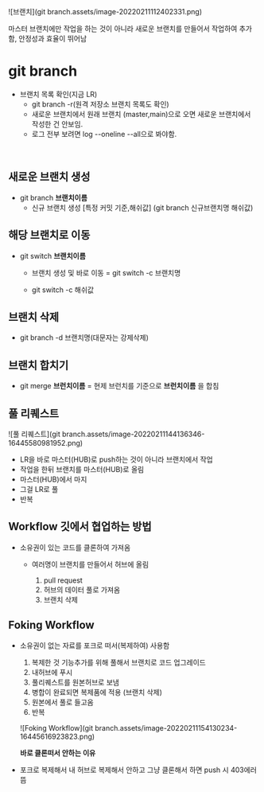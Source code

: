 ![브랜치](git branch.assets/image-20220211112402331.png)

마스터 브랜치에만 작업을 하는 것이 아니라 새로운 브랜치를 만들어서 작업하여 추가함, 안정성과 효율이 뛰어남



# git branch

- 브랜치 목록 확인(지금 LR)
  - git branch -r(원격 저장소 브랜치 목록도 확인)
  - 새로운 브랜치에서 원래 브랜치 (master,main)으로 오면 새로운 브랜치에서 작성한 건 안보임. 
  - 로그 전부 보려면 log --oneline --all으로 봐야함.

​			

## 새로운 브랜치 생성

- git branch **브랜치이름**
  - 신규 브랜치 생성 [특정 커밋 기준,해쉬값] (git branch 신규브랜치명 해쉬값)



## 해당 브랜치로 이동

- git switch **브랜치이름**

  - 브랜치 생성 및 바로 이동 = git switch -c 브랜치명

  -  git switch -c 해쉬값

##  브랜치 삭제

- git branch -d 브랜치명(대문자는 강제삭제)



## 브랜치 합치기

- git merge **브런치이름** = 현제 브런치를 기준으로 **브런치이름** 을 합침





## 풀 리퀘스트

 





![풀 리퀘스트](git branch.assets/image-20220211144136346-16445580981952.png)

- LR을 바로 마스터(HUB)로 push하는 것이 아니라 브랜치에서 작업
- 작업을 한뒤 브랜치를 마스터(HUB)로 올림
-  마스터(HUB)에서 마지
- 그걸 LR로 풀
- 반복





## Workflow 깃에서 협업하는 방법

- 소유권이 있는 코드를 클론하여 가져옴

  - 여러명이 브랜치를 만들어서 허브에 올림

   	1. pull request
  	1. 허브의 데이터 풀로 가져옴
  	1. 브랜치 삭제 





## Foking Workflow

- 소유권이 없는 자료를 포크로 떠서(복제하여) 사용함

  1. 복제한 것 기능추가를 위해 풀해서 브랜치로 코드 업그레이드
  2. 내허브에 푸시
  3. 풀리퀘스트를 원본허브로 보냄
  4. 병합이 완료되면 복제품에  적용 (브랜치 삭제)
  5. 원본에서 풀로 들고옴
  6. 반복

  ![Foking Workflow](git branch.assets/image-20220211154130234-16445616923823.png)

  **바로 클론떠서 안하는 이유**

- 포크로 복제해서 내 허브로 복제해서 안하고 그냥 클론해서 하면 push 시 403에러 뜸



 